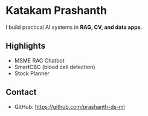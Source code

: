 # Katakam Prashanth

I build practical AI systems in **RAG, CV, and data apps**.

## Highlights
- MSME RAG Chatbot
- SmartCBC (blood cell detection)
- Stock Planner

## Contact
- GitHub: https://github.com/prashanth-ds-ml
